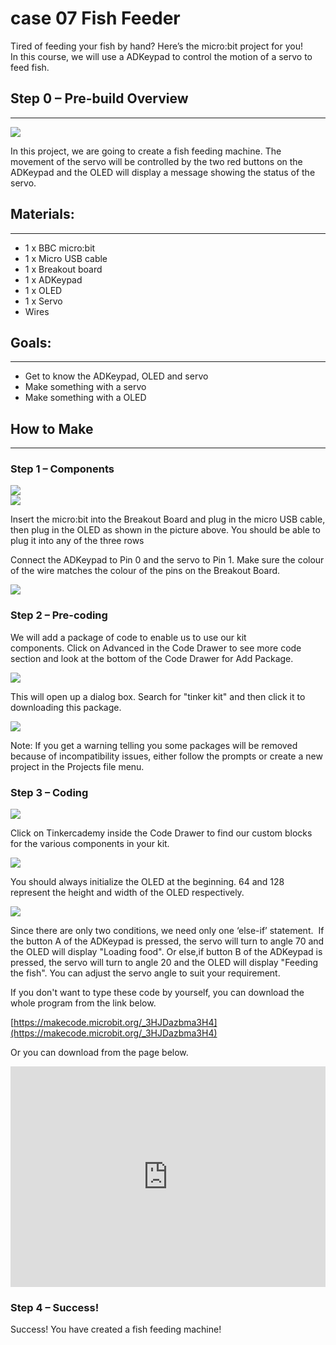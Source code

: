 # case 07 Fish Feeder 

Tired of feeding your fish by hand? Here’s the micro:bit project for you!             
In this course, we will use a ADKeypad to control the motion of a servo to feed fish.         


## Step 0 – Pre-build Overview       
---   

![](./images/QO4eC0H.png)     

In this project, we are going to create a fish feeding machine. The movement of the servo will be controlled by the two red buttons on the ADKeypad and the OLED will display a message showing the status of the servo.      


## Materials:     
---     

- 1 x BBC micro:bit    
- 1 x Micro USB cable     
- 1 x Breakout board     
- 1 x ADKeypad  
- 1 x OLED 
- 1 x Servo     
- Wires     


## Goals:     
---     

- Get to know the ADKeypad, OLED and servo
- Make something with a servo
- Make something with a OLED 


## How to Make     
---   

### Step 1 – Components     

![](./images/FNUJhZ3.jpg)  
![](./images/BAovMFM.jpg)  

Insert the micro:bit into the Breakout Board and plug in the micro USB cable, then plug in the OLED as shown in the picture above. You should be able to plug it into any of the three rows

Connect the ADKeypad to Pin 0 and the servo to Pin 1. Make sure the colour of the wire matches the colour of the pins on the Breakout Board.

![](./images/FHD6oh8.jpg)

### Step 2 – Pre-coding  

We will add a package of code to enable us to use our kit components. Click on Advanced in the Code Drawer to see more code section and look at the bottom of the Code Drawer for Add Package.   

![](./images/TF3bfdq.jpg)   

This will open up a dialog box. Search for "tinker kit" and then click it to downloading this package.   

![](./images/nOIgk5u.png)   

Note: If you get a warning telling you some packages will be removed because of incompatibility issues, either follow the prompts or create a new project in the Projects file menu.   

### Step 3 – Coding     

![](./images/qLksxfG.jpg)   

Click on Tinkercademy inside the Code Drawer to find our custom blocks for the various components in your kit.   

![](./images/6CUN5SW.jpg)  

You should always initialize the OLED at the beginning. 64 and 128 represent the height and width of the OLED respectively.   

![](./images/gRJsbmX.jpg)

Since there are only two conditions, we need only one ‘else-if’ statement. 
If the button A of the ADKeypad is pressed, the servo will turn to angle 70 and the OLED will display "Loading food". 
Or else,if button B of the ADKeypad is pressed, the servo will turn to angle 20 and the OLED will display "Feeding the fish".
You can adjust the servo angle to suit your requirement.

If you don't want to type these code by yourself, you can download the whole program from the link below.  

[https://makecode.microbit.org/_3HJDazbma3H4](https://makecode.microbit.org/_3HJDazbma3H4)

Or you can download from the page below.   

<div style="position:relative;height:0;padding-bottom:70%;overflow:hidden;"><iframe style="position:absolute;top:0;left:0;width:100%;height:100%;" src="https://makecode.microbit.org/#pub:_3HJDazbma3H4" frameborder="0" sandbox="allow-popups allow-forms allow-scripts allow-same-origin"></iframe></div>  


### Step 4 – Success!    

Success! You have created a fish feeding machine!     
